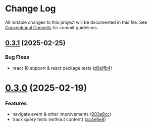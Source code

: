 # Change Log

All notable changes to this project will be documented in this file.
See [Conventional Commits](https://conventionalcommits.org) for commit guidelines.

## [0.3.1](https://github.com/movpushmov/argon-router/compare/v0.3.0...v0.3.1) (2025-02-25)

### Bug Fixes

- react 18 support & react package tests ([d0a1fb4](https://github.com/movpushmov/argon-router/commit/d0a1fb40bf86f697e372be7da354abb0810c20c9))

# [0.3.0](https://github.com/movpushmov/argon-router/compare/v0.2.3...v0.3.0) (2025-02-19)

### Features

- navigate event & other improvements ([903e8cc](https://github.com/movpushmov/argon-router/commit/903e8cc1805525dbe45f18944b32732db6e0eaa5))
- track query tests (without content) ([ac4e6e8](https://github.com/movpushmov/argon-router/commit/ac4e6e8b0b091c2dcf87d4d97a2630467637f071))
